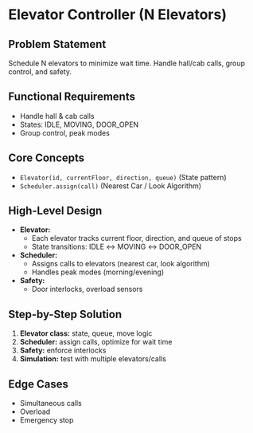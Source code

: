 # Elevator Controller (N Elevators)

## Problem Statement
Schedule N elevators to minimize wait time. Handle hall/cab calls, group control, and safety.

## Functional Requirements
- Handle hall & cab calls
- States: IDLE, MOVING, DOOR_OPEN
- Group control, peak modes

## Core Concepts
- `Elevator(id, currentFloor, direction, queue)` (State pattern)
- `Scheduler.assign(call)` (Nearest Car / Look Algorithm)

## High-Level Design
- **Elevator:**
    - Each elevator tracks current floor, direction, and queue of stops
    - State transitions: IDLE ↔ MOVING ↔ DOOR_OPEN
- **Scheduler:**
    - Assigns calls to elevators (nearest car, look algorithm)
    - Handles peak modes (morning/evening)
- **Safety:**
    - Door interlocks, overload sensors

## Step-by-Step Solution
1. **Elevator class:** state, queue, move logic
2. **Scheduler:** assign calls, optimize for wait time
3. **Safety:** enforce interlocks
4. **Simulation:** test with multiple elevators/calls

## Edge Cases
- Simultaneous calls
- Overload
- Emergency stop
